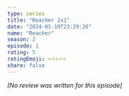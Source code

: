 ```yaml
---
type: series
title: "Reacher 2x1"
date: "2024-01-19T23:29:26"
name: "Reacher"
season: 2
episode: 1
rating: 5
ratingEmoji: ⭐️⭐️⭐️⭐️⭐️
share: false
---
```


_[No review was written for this episode]_
